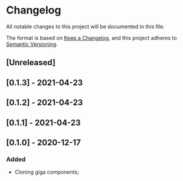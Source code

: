 # Changelog

All notable changes to this project will be documented in this file.

The format is based on [Keep a Changelog](https://keepachangelog.com/en/1.0.0/),
and this project adheres to [Semantic Versioning](https://semver.org/spec/v2.0.0.html).

## [Unreleased]

## [0.1.3] - 2021-04-23

## [0.1.2] - 2021-04-23

## [0.1.1] - 2021-04-23

## [0.1.0] - 2020-12-17

### Added

- Cloning giga components;
